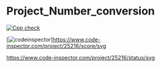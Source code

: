# Project_Number_conversion
[![Cpp check](https://github.com/Raviteja-Guna/Project_Number_conversion/actions/workflows/cppcheck.yml/badge.svg)](https://github.com/Raviteja-Guna/Project_Number_conversion/actions/workflows/cppcheck.yml)


[![codeinspector](https://github.com/Raviteja-Guna/Project_Number_conversion/actions/workflows/codeinspector.yml/badge.svg)]https://www.code-inspector.com/project/25216/score/svg

https://www.code-inspector.com/project/25216/status/svg
